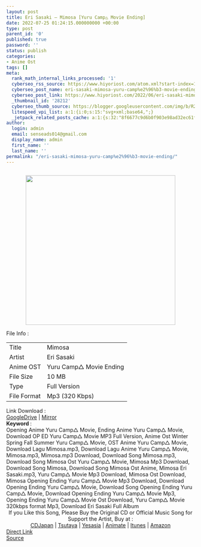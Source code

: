 ```yaml
---
layout: post
title: Eri Sasaki – Mimosa [Yuru Camp△ Movie Ending]
date: 2022-07-25 01:24:15.000000000 +00:00
type: post
parent_id: '0'
published: true
password: ''
status: publish
categories:
- Anime Ost
tags: []
meta:
  rank_math_internal_links_processed: '1'
  cyberseo_rss_source: https://www.hiyoriost.com/atom.xml?start-index=1
  cyberseo_post_name: eri-sasaki-mimosa-yuru-camp%e2%96%b3-movie-ending
  cyberseo_post_link: https://www.hiyoriost.com/2022/06/eri-sasaki-mimosa-yuru-camp-movie-ending.html
  _thumbnail_id: '28212'
  cyberseo_thumb_source: https://blogger.googleusercontent.com/img/b/R29vZ2xl/AVvXsEhITvlSKrMGS1wLw6cAr4V2v494heR-RALYTTurLwtZ3UQ0Adf4q3HwQgFzqh5E-XA8MT0oCZYQb1qiJpx3YIOhRAIsspyeGel2eq3A_pWJPhzJNeUCVmraizR3UVIjAzaP8CkjalqtoHvmT1IAuK5SFS-J0Mm41XTPixM0hMo-_lSoo75O9TGxdrJ6/s400/cover%20%281%29.jpg
  litespeed_vpi_list: a:1:{i:0;s:15:"svg+xml;base64,";}
  _jetpack_related_posts_cache: a:1:{s:32:"8f6677c9d6b0f903e98ad32ec61f8deb";a:2:{s:7:"expires";i:1663383385;s:7:"payload";a:3:{i:0;a:1:{s:2:"id";i:28902;}i:1;a:1:{s:2:"id";i:28213;}i:2;a:1:{s:2:"id";i:26550;}}}}
author:
  login: admin
  email: senseads014@gmail.com
  display_name: admin
  first_name: ''
  last_name: ''
permalink: "/eri-sasaki-mimosa-yuru-camp%e2%96%b3-movie-ending/"
---
```

<div class="separator" style="clear: both"><a href="https://blogger.googleusercontent.com/img/b/R29vZ2xl/AVvXsEhITvlSKrMGS1wLw6cAr4V2v494heR-RALYTTurLwtZ3UQ0Adf4q3HwQgFzqh5E-XA8MT0oCZYQb1qiJpx3YIOhRAIsspyeGel2eq3A_pWJPhzJNeUCVmraizR3UVIjAzaP8CkjalqtoHvmT1IAuK5SFS-J0Mm41XTPixM0hMo-_lSoo75O9TGxdrJ6/s1174/cover%20%281%29.jpg" style="display: block;padding: 1em 0;text-align: center"><img alt border="0" data-original-height="1000" data-original-width="1174" src="{{ site.baseurl }}/assets/2022/07/cover%20%281%29.jpg" width="400" /></a></div>
<div class="linkdownload">File Info : </div>
<div class="info2" id="Info">
<table>
<tbody>
<tr>
<td class="tablex">Title </td>
<td>Mimosa</td>
</tr>
<tr>
<td class="tablex">Artist </td>
<td>Eri Sasaki</td>
</tr>
<tr>
<td class="tablex">Anime OST </td>
<td>Yuru Camp△ Movie Ending</td>
</tr>
<tr>
<td class="tablex">File Size </td>
<td>10 MB</td>
</tr>
<tr>
<td class="tablex">Type </td>
<td>Full Version</td>
</tr>
<tr>
<td class="tablex">File Format </td>
<td>Mp3 (320 Kbps)</td>
</tr>
</tbody>
</table>
</div>
<div class="linkdownload">Link Download : </div>
<div class="listdl"><a href="https://drive.google.com/file/d/1s_HgKgJDNHtDarm5fkw1CZlj3Wqk9ysm/view?usp=drivesdk" rel="nofollow noopener" target="_blank">GoogleDrive</a> | <a href="https://mir.cr/HPNJKHDG" rel="nofollow noopener" target="_blank">Mirror</a></div>
<div class="keywordz"><b>Keyword </b> :
<div class="tagser">Opening Anime Yuru Camp△ Movie, Ending Anime Yuru Camp△ Movie, Download OP ED Yuru Camp△ Movie MP3 Full Version, Anime Ost Winter Spring Fall Summer Yuru Camp△ Movie, OST Anime Yuru Camp△ Movie, Download Lagu Mimosa.mp3, Download Lagu Anime Yuru Camp△ Movie, Mimosa.mp3, Mimosa.mp3 Download, Download Song Mimosa.mp3, Download Song Mimosa Ost Yuru Camp△ Movie, Mimosa Mp3 Download, Download Song Mimosa, Download Song Mimosa Ost Anime, Mimosa Eri Sasaki.mp3, Yuru Camp△ Movie Mp3 Download, Mimosa Ost Download, Mimosa Opening Ending Yuru Camp△ Movie Mp3 Download, Download Opening Ending Yuru Camp△ Movie, Download Song Opening Ending Yuru Camp△ Movie, Download Opening Ending Yuru Camp△ Movie Mp3, Opening Ending Yuru Camp△ Movie Ost Download, Yuru Camp△ Movie 320kbps format Mp3, Download Eri Sasaki Full Album</div>
</div>
<div class="buycd" align="center">If you Like this Song, Please Buy the Original CD or Official Music Song for Support the Artist, Buy at : <br /><a href="https://www.cdjapan.co.jp/" target="_blank" rel="noopener">CDJapan</a> | <a href="https://shop.tsutaya.co.jp/" target="_blank" rel="noopener">Tsutaya</a> | <a href="https://www.yesasia.com/" target="_blank" rel="noopener">Yesasia</a> | <a href="https://www.animate-onlineshop.jp/" target="_blank" rel="noopener">Animate</a> | <a href="https://www.apple.com/jp/itunes" target="_blank" rel="noopener">Itunes</a> | <a href="https://amazon.co.jp/" target="_blank" rel="noopener">Amazon</a>
</div>
<div class="divbtn"> <a href="https://handymansurrender.com/fihup8buzv?key=94550f7ce39444073321dde3b8782f97" class="btn"><i class="fa fa-download"></i> Direct Link</a> <br /><a href="https://www.hiyoriost.com/2022/06/eri-sasaki-mimosa-yuru-camp-movie-ending.html">Source</a> </div>
